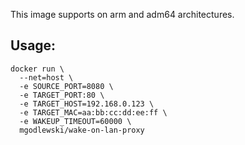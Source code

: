 This image supports on arm and adm64 architectures.

## Usage:

```
docker run \
  --net=host \
  -e SOURCE_PORT=8080 \
  -e TARGET_PORT:80 \
  -e TARGET_HOST=192.168.0.123 \
  -e TARGET_MAC=aa:bb:cc:dd:ee:ff \
  -e WAKEUP_TIMEOUT=60000 \
  mgodlewski/wake-on-lan-proxy
```


